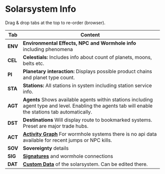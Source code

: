 # Solarsystem Info

Drag & drop tabs at the top to re-order (browser).

| Tab | Content |
|--|--|
| **ENV**| **Environmental Effects, NPC and Wormhole info** including phenomena |
| **CEL**| **Celestials:** Includes info about count of planets, moons, belts etc.|
| **PI** | **Planetary interaction:** Displays possible product chains and planet type count. |
| **STA**| **Stations:** All stations in system including station service info.|
| **AGT**| **Agents** Shows available agents within stations including agent type and level. Enabling the agents tab will enable the stations tab automatically.|
| **DST**| **Destinations** Will display route to bookmarked systems. Preset are major trade hubs. |
| **ACT**| **[Activity Graph](https://eveeye.readthedocs.io/en/latest/ui/ssi/act)** For wormhole systems there is no api data available for recent jumps or NPC kills.|
| **SOV**| **Sovereignty** details |
| **SIG**| **[Signatures](https://eveeye.readthedocs.io/en/latest/sharing/signatures/)** and wormhole connections |
| **DAT**| **[Custom Data](https://eveeye.readthedocs.io/en/latest/data/database/)** of the solarsystem. Can be edited there. |

<!--stackedit_data:
eyJoaXN0b3J5IjpbLTE1MjkwNzQ5MjIsLTE3NzQwNjcxMjgsNT
gyNjQ5NjksLTQzMDQ5ODcwMSwxNDEzMjUyNjAxLC0xMzkxODQ0
MzkyLC03NTI3NzAwNTgsLTQ5NzA4MDkxMV19
-->